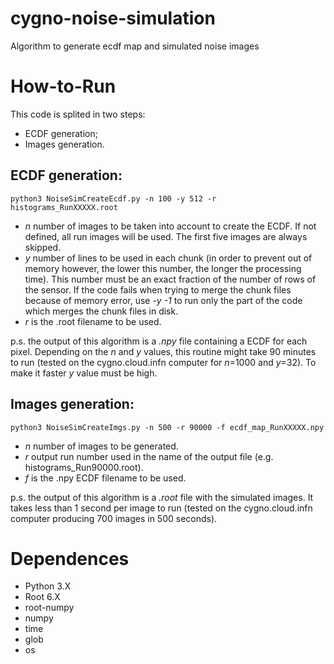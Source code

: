 # cygno-noise-simulation

Algorithm to generate ecdf map and simulated noise images

# How-to-Run
This code is splited in two steps:
- ECDF generation;
- Images generation.

## ECDF generation:

`python3 NoiseSimCreateEcdf.py -n 100 -y 512 -r histograms_RunXXXXX.root`

- *n* number of images to be taken into account to create the ECDF. If not defined, all run images will be used. The first five images are always skipped. 
- *y* number of lines to be used in each chunk (in order to prevent out of memory however, the lower this number, the longer the processing time). This number must be an exact fraction of the number of rows of the sensor. If the code fails when trying to merge the chunk files because of memory error, use *-y -1* to run only the part of the code which merges the chunk files in disk.
- *r* is the .root filename to be used.

p.s. the output of this algorithm is a *.npy* file containing a ECDF for each pixel. Depending on the *n* and *y* values, this routine might take 90 minutes to run (tested on the cygno.cloud.infn computer for *n*=1000 and *y*=32). To make it faster *y* value must be high.

## Images generation:

`python3 NoiseSimCreateImgs.py -n 500 -r 90000 -f ecdf_map_RunXXXXX.npy`

- *n* number of images to be generated.
- *r* output run number used in the name of the output file (e.g. histograms_Run90000.root).
- *f* is the .npy ECDF filename to be used.

p.s. the output of this algorithm is a *.root* file with the simulated images. It takes less than 1 second per image to run (tested on the cygno.cloud.infn computer producing 700 images in 500 seconds).



# Dependences
- Python 3.X
- Root 6.X
- root-numpy
- numpy
- time
- glob
- os
